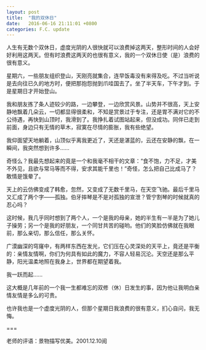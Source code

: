 ```yaml
---
layout: post
title:  "我的双休日"
date:   2016-06-16 21:11:01 +0800
categories: F.C. update
---
```

人生有无数个双休日，虚度光阴的人很快就可以浪费掉这两天，整形时间的人会好好利用这两天。但有时浪费这两天的也很有意义，我的一个双休日使（是）浪费的很有意义。

星期六，一些朋友组织登山，天刚亮就集合，连早饭毒没有来得及吃。不过当听说是去向往已久的地方时，便把那抱怨抛到爪哇国去了。坐了半天车，下午才到。于是星期日才开始登山。

我和朋友拣了条人迹较少的路，一边攀登，一边欣赏风景。山势并不很高，天上安静地飘着几朵云，一切都显得很柔和，不知是赏景过于专注，还是胃不满对它的不公待遇，再快到山顶时，我滑到了。我挣扎着试图站起来，但没成功。同伴已走到前面，身边只有无情的草木，寂寞在尽情的膨胀，我有些绝望。

我仰面望天地躺着，山顶似乎离我更近了，天还是湛蓝的，云还在安静的飘，在一瞬间，我突然想到许多……

奇怪么？我最先想起来的竟是一个和我毫不相干的文章：“食不饱，力不足，才美不外见，且欲与常马等而不得，安求其能千里也！”奇怪，怎么把自己比成马了？敢情是饿晕了。

天上的云仿佛变成了韩愈，忽然，又变成了无数千里马，在天空飞驰。最后千里马又汇成了两个字——孤独。伯牙摔琴是不是对孤独的宣泄？管宁割琴的时候就真的忍心吗？

这时候，我几乎同时想到了两个人，一个是我的母亲，她的半生有一半是为了她儿子操劳；另一个是我的好朋友，一个同甘共苦的碰哟。他们的笑脸仿佛就在我眼前，那么亲切，那么信任，那么关怀。

广漠幽深的穹窿中，有两样东西在发光，它们压在心灵深处的天平上，竟还是平衡的：亲情友情啊，你们为何具有如此的魔力，不容人轻易沉沦。天空还是那么平静，阳光温柔地照在我身上，世界都在期望着我。


我一跃而起……

这大概是几年前的一个我一生都难忘的双修（休）日发生的事，因为他让我明白亲情友情是多么的可贵。

也许我也是一个虚度光阴的人，但那个星期日我浪费的很有意义，扪心自问，我无悔。

===

老师的评语：景物描写优美。2001.12.10阅
